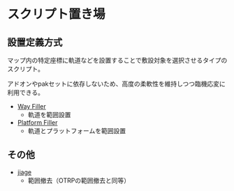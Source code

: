# スクリプト置き場

## 設置定義方式

マップ内の特定座標に軌道などを設置することで敷設対象を選択させるタイプのスクリプト。

アドオンやpakセットに依存しないため、高度の柔軟性を維持しつつ臨機応変に利用できる。

- [Way Filler](/way_filler)
  - 軌道を範囲設置
- [Platform Filler](/platform_filler)
  - 軌道とプラットフォームを範囲設置

<!--
- [WayObj Filler](/wayobj_filler)
  - 架線
-->

## その他

- [jiage](/jiage)
  - 範囲撤去（OTRPの範囲撤去と同等）
